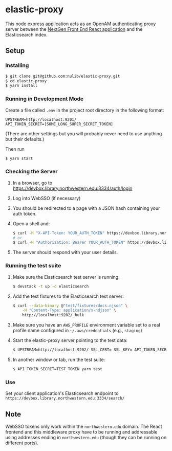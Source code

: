 # elastic-proxy
This node express application acts as an OpenAM authenticating proxy server between the [NextGen Front End React application](https://github.com/nulib/next-gen-front-end-react) and the Elasticsearch index.

## Setup

### Installing

```bash
$ git clone git@github.com:nulib/elastic-proxy.git
$ cd elastic-proxy
$ yarn install
```

### Running in Development Mode

Create a file called `.env` in the project root directory in the following format:
```
UPSTREAM=http://localhost:9201/
API_TOKEN_SECRET=[SOME_LONG_SUPER_SECRET_TOKEN]
```
(There are other settings but you will probably never need to use anything but their defaults.)

Then run
```bash
$ yarn start
```

### Checking the Server

1. In a browser, go to https://devbox.library.northwestern.edu:3334/auth/login
2. Log into WebSSO (if necessary)
3. You should be redirected to a page with a JSON hash containing your auth token.
4. Open a shell and:

    ```bash
    $ curl -H "X-API-Token: YOUR_AUTH_TOKEN" https://devbox.library.northwestern.edu:3334/auth/whoami
    # or
    $ curl -H "Authorization: Bearer YOUR_AUTH_TOKEN" https://devbox.library.northwestern.edu:3334/auth/whoami
    ```
5. The server should respond with your user details.

### Running the test suite

1. Make sure the Elasticsearch test server is running:

    ```bash
    $ devstack -t up -d elasticsearch
    ```
2. Add the test fixtures to the Elasticsearch test server:

    ```bash
    $ curl --data-binary @"test/fixtures/docs.njson" \
        -H "Content-Type: application/x-ndjson" \
        http://localhost:9202/_bulk
    ```
3. Make sure you have an `AWS_PROFILE` environment variable set to a real profile name
   configured in `~/.aws/credentials` (e.g., `staging`)
4. Start the elastic-proxy server pointing to the test data:

    ```bash
    $ UPSTREAM=http://localhost:9202/ SSL_CERT= SSL_KEY= API_TOKEN_SECRET=TEST_TOKEN yarn start
    ```
5. In another window or tab, run the test suite:

    ```bash
    $ API_TOKEN_SECRET=TEST_TOKEN yarn test
    ```

### Use

Set your client application's Elasticsearch endpoint to `https://devbox.library.northwestern.edu:3334/search/`

## Note

WebSSO tokens only work within the `northwestern.edu` domain. The React frontend and this middleware proxy have to be running and addressable using addresses ending in `northwestern.edu` (though they can be running on different ports).
